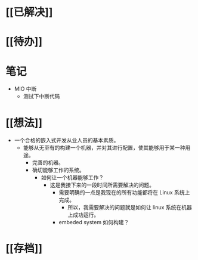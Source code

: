 # [[已解决]]

# [[待办]]

# 笔记
- MIO 中断
	- 测试下中断代码

# [[想法]]
- 一个合格的嵌入式开发从业人员的基本素质。
	- 能够从无至有的构建一个机器，并对其进行配置，使其能够用于某一种用途。
		- 完善的机器。
		- 确切能够工作的系统。
			- 如何让一个机器能够工作？
				- 这是我接下来的一段时间所需要解决的问题。
					- 需要明确的一点是我现在的所有功能都将在 Linux 系统上完成。
						- 所以，我需要解决的问题就是如何让 linux 系统在机器上成功运行。
					- embeded system 如何构建？

# [[存档]]